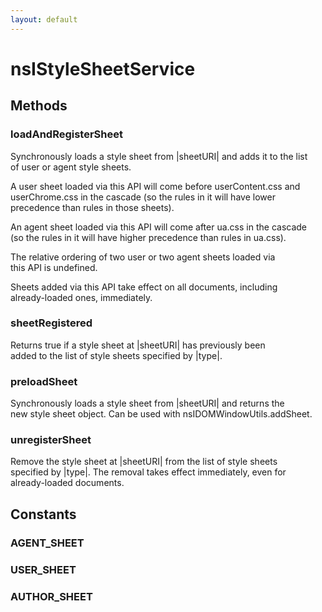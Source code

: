 ```yaml
---
layout: default
---
```


# nsIStyleSheetService #

## Methods ##

### loadAndRegisterSheet ###
  
Synchronously loads a style sheet from |sheetURI| and adds it to the list  
of user or agent style sheets.  
  
A user sheet loaded via this API will come before userContent.css and  
userChrome.css in the cascade (so the rules in it will have lower  
precedence than rules in those sheets).  
  
An agent sheet loaded via this API will come after ua.css in the cascade  
(so the rules in it will have higher precedence than rules in ua.css).  
  
The relative ordering of two user or two agent sheets loaded via  
this API is undefined.  
  
Sheets added via this API take effect on all documents, including  
already-loaded ones, immediately.  
  

### sheetRegistered ###
  
Returns true if a style sheet at |sheetURI| has previously been  
added to the list of style sheets specified by |type|.  
  

### preloadSheet ###
  
Synchronously loads a style sheet from |sheetURI| and returns the  
new style sheet object. Can be used with nsIDOMWindowUtils.addSheet.  
  

### unregisterSheet ###
  
Remove the style sheet at |sheetURI| from the list of style sheets  
specified by |type|.  The removal takes effect immediately, even for  
already-loaded documents.  
  

## Constants ##

### AGENT_SHEET ###

### USER_SHEET ###

### AUTHOR_SHEET ###
